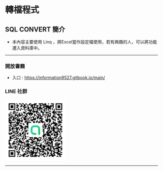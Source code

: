 # 轉檔程式

## SQL CONVERT 簡介

* 本內容主要使用 Linq ，將Excel當作設定檔使用，若有興趣的人，可以將功能遷入資料庫中。


---
### 開放書籍
* 入口 : https://information9527.gitbook.io/main/


### LINE 社群
<img src="QrCode.jpg" width=200 height=200 alt="LINE QR" />

---
